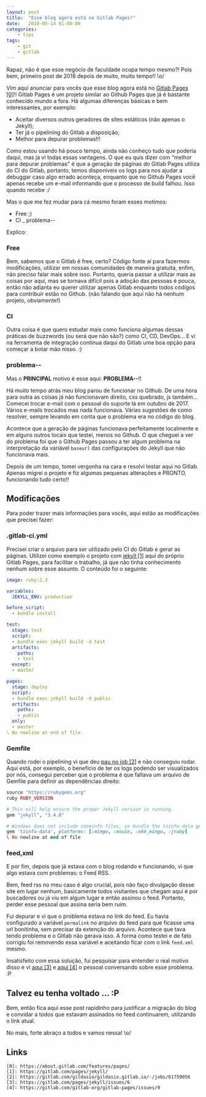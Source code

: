 ```yaml
---
layout: post
title:	"Esse blog agora está no Gitlab Pages!"
date:	2018-05-14 01:00:00
categories:
    - tips
tags:
    - git
    - gitlab
---
```


Rapaz, não é que esse negócio de faculdade ocupa tempo mesmo?! Pois bem, primeiro post de 2018 depois de muito, muito tempo!! \o/

Vim aqui anunciar para vocês que esse blog agora está no [Gitlab Pages \[0\]][0]!! Gitlab Pages é um projeto similar ao Github Pages que já é bastante conhecido mundo a fora. Há algumas diferenças básicas e bem interessantes, por exemplo:

- Aceitar diversos outros geradores de sites estáticos (não apenas o Jekyll);
- Ter já o pipelining do Gitlab a disposição;
- Melhor para depurar problemas!!!

Como estou usando há pouco tempo, ainda não conheço tudo que poderia daqui, mas já vi todas essas vantagens. O que eu quis dizer com "melhor para depurar problemas" é que a geração de páginas do Gitlab Pages utiliza do CI do Gitlab, portanto, temos disponíveis os logs para nos ajudar a debuggar caso algo errado aconteça, enquanto que no Github Pages você apenas recebe um e-mail informando que o processo de build falhou. Isso quando recebe :/

Mas o que me fez mudar para cá mesmo foram esses motimos:

- Free ;)
- CI
_ problema--

Explico:

### Free

Bem, sabemos que o Gitlab é free, certo? Código fonte aí para fazermos modificações, utilizar em nossas comunidades de maneira gratuita, enfim, não preciso falar mais sobre isso. Portanto, queria passar a utilizar mais as coisas por aqui, mas se tornava difícil pois a adoção das pessoas é pouca, então não adianta eu querer utilizar apenas Gitlab enquanto todos códigos para contribuir estão no Github. (não falando que aqui não há nenhum projeto, obviamente!)

### CI

Outra coisa é que quero estudar mais como funciona algumas dessas práticas de buzzwords (ou será que não são?) como CI, CD, DevOps... E vi na ferramenta de integração contínua daqui do Gitlab uma boa opção para começar a botar mão nisso. :)

### problema--

Mas o **PRINCIPAL** motivo é esse aqui: **PROBLEMA--**!!

Há muito tempo atrás meu blog parou de funcionar no Github. De uma hora para outra as coisas já não funcionavam direito, css quebrado, js também... Comecei trocar e-mail com o pessoal do suporte lá em outubro de 2017. Vários e-mails trocados mas nada funcionava. Várias sugestões de como resolver, sempre levando em conta que o problema era no código do blog.

Acontece que a geração de páginas funcionava perfeitamente localmente e em alguns outros locais que testei, menos no Github. O que cheguei a ver do problema foi que o Github Pages passou a ter algum problema na interpretação da variável `baseurl` das configurações do Jekyll que não funcionava mais.

Depois de um tempo, tomei vergonha na cara e resolvi testar aqui no Gitlab. Apenas migrei o projeto e fiz algumas pequenas alterações e PRONTO, funcionando tudo certo!!

## Modificações

Para poder trazer mais informações para vocês, aqui estão as modificações que precisei fazer:

### .gitlab-ci.yml

Precisei criar o arquivo para ser utilizado pelo CI do Gitlab e gerar as páginas. Utilizei como exemplo o projeto com [jekyll \[1\]][1] aqui do próprio Gitlab Pages, para facilitar o trabalho, já que não tinha conhecimento nenhum sobre esse assunto. O conteúdo foi o seguinte:

~~~yml
image: ruby:2.3

variables:
  JEKYLL_ENV: production

before_script:
  - bundle install

test:
  stage: test
  script:
  - bundle exec jekyll build -d test
  artifacts:
    paths:
    - test
  except:
  - master

pages:
  stage: deploy
  script:
  - bundle exec jekyll build -d public
  artifacts:
    paths:
    - public
  only:
  - master
\ No newline at end of file
~~~

### Gemfile

Quando rodei o pipelining vi que deu [pau no job \[2\]][2] e não conseguiu rodar. Aqui está, por exemplo, o benefício de ter os logs podendo ser visualizados por nós, consegui perceber que o problema é que faltava um arquivo de Gemfile para definir as dependências direito:

~~~ruby
source "https://rubygems.org"
ruby RUBY_VERSION

# This will help ensure the proper Jekyll version is running.
gem "jekyll", "3.4.0"

# Windows does not include zoneinfo files, so bundle the tzinfo-data gem
gem 'tzinfo-data', platforms: [:mingw, :mswin, :x64_mingw, :jruby]
\ No newline at end of file
~~~

### feed,xml

E por fim, depois que já estava com o blog rodando e funcionando, vi que algo estava com problemas: o Feed RSS.

Bem, feed rss no meu caso é algo crucial, pois não faço divulgação desse site em lugar nenhum, basicamente todos visitantes que chegam aqui é por buscadores ou já viu em algum lugar e então assinou o feed. Portanto, perder esse pessoal que assina seria bem ruim.

Fui depurar e vi que o problema estava no link do feed. Eu havia configurado a variável `permalink` no arquivo do feed para que ficasse uma url bonitinha, sem precisar da extenção do arquivo. Acontece que tava tendo problema e o Gitlab não gerava isso. A forma como testei e de fato corrigiu foi removendo essa variável e aceitando ficar com o link `feed.xml` mesmo.

Insatisfeito com essa solução, fui pesquisar para entender o real motivo disso e vi [aqui \[3\]][3] e [aqui \[4\]][4] o pessoal conversando sobre esse problema. :P

## Talvez eu tenha voltado ... :P

Bem, então fica aqui esse post rapidinho para justificar a migração do blog e convidar a todos que estavam assinados no feed continuarem, utilizando o link atual.

No mais, forte abraço a todos e vamos nessa! \o/

## Links

~~~
[0]: https://about.gitlab.com/features/pages/
[1]: https://gitlab.com/pages/jekyll/
[2]: https://gitlab.com/gildasio/gildasio.gitlab.io/-/jobs/61759056
[3]: https://gitlab.com/pages/jekyll/issues/6
[4]: https://gitlab.com/gitlab-org/gitlab-pages/issues/9
~~~

[0]: https://about.gitlab.com/features/pages/
[1]: https://gitlab.com/pages/jekyll/
[2]: https://gitlab.com/gildasio/gildasio.gitlab.io/-/jobs/61759056
[3]: https://gitlab.com/pages/jekyll/issues/6
[4]: https://gitlab.com/gitlab-org/gitlab-pages/issues/9
